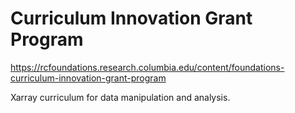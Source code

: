 # Curriculum Innovation Grant Program 
https://rcfoundations.research.columbia.edu/content/foundations-curriculum-innovation-grant-program

Xarray curriculum for data manipulation and analysis.